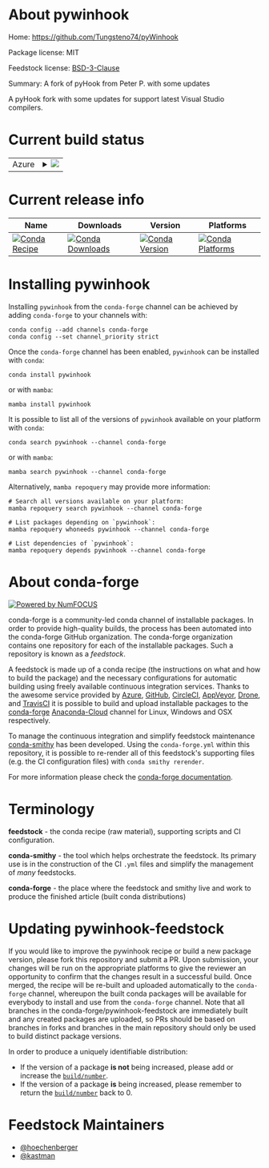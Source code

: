 About pywinhook
===============

Home: https://github.com/Tungsteno74/pyWinhook

Package license: MIT

Feedstock license: [BSD-3-Clause](https://github.com/conda-forge/pywinhook-feedstock/blob/main/LICENSE.txt)

Summary: A fork of pyHook from Peter P. with some updates

A pyHook fork with some updates for support latest Visual Studio
compilers.


Current build status
====================


<table>
    
  <tr>
    <td>Azure</td>
    <td>
      <details>
        <summary>
          <a href="https://dev.azure.com/conda-forge/feedstock-builds/_build/latest?definitionId=2616&branchName=main">
            <img src="https://dev.azure.com/conda-forge/feedstock-builds/_apis/build/status/pywinhook-feedstock?branchName=main">
          </a>
        </summary>
        <table>
          <thead><tr><th>Variant</th><th>Status</th></tr></thead>
          <tbody><tr>
              <td>win_64_python3.10.____cpython</td>
              <td>
                <a href="https://dev.azure.com/conda-forge/feedstock-builds/_build/latest?definitionId=2616&branchName=main">
                  <img src="https://dev.azure.com/conda-forge/feedstock-builds/_apis/build/status/pywinhook-feedstock?branchName=main&jobName=win&configuration=win_64_python3.10.____cpython" alt="variant">
                </a>
              </td>
            </tr><tr>
              <td>win_64_python3.11.____cpython</td>
              <td>
                <a href="https://dev.azure.com/conda-forge/feedstock-builds/_build/latest?definitionId=2616&branchName=main">
                  <img src="https://dev.azure.com/conda-forge/feedstock-builds/_apis/build/status/pywinhook-feedstock?branchName=main&jobName=win&configuration=win_64_python3.11.____cpython" alt="variant">
                </a>
              </td>
            </tr><tr>
              <td>win_64_python3.8.____73_pypy</td>
              <td>
                <a href="https://dev.azure.com/conda-forge/feedstock-builds/_build/latest?definitionId=2616&branchName=main">
                  <img src="https://dev.azure.com/conda-forge/feedstock-builds/_apis/build/status/pywinhook-feedstock?branchName=main&jobName=win&configuration=win_64_python3.8.____73_pypy" alt="variant">
                </a>
              </td>
            </tr><tr>
              <td>win_64_python3.8.____cpython</td>
              <td>
                <a href="https://dev.azure.com/conda-forge/feedstock-builds/_build/latest?definitionId=2616&branchName=main">
                  <img src="https://dev.azure.com/conda-forge/feedstock-builds/_apis/build/status/pywinhook-feedstock?branchName=main&jobName=win&configuration=win_64_python3.8.____cpython" alt="variant">
                </a>
              </td>
            </tr><tr>
              <td>win_64_python3.9.____73_pypy</td>
              <td>
                <a href="https://dev.azure.com/conda-forge/feedstock-builds/_build/latest?definitionId=2616&branchName=main">
                  <img src="https://dev.azure.com/conda-forge/feedstock-builds/_apis/build/status/pywinhook-feedstock?branchName=main&jobName=win&configuration=win_64_python3.9.____73_pypy" alt="variant">
                </a>
              </td>
            </tr><tr>
              <td>win_64_python3.9.____cpython</td>
              <td>
                <a href="https://dev.azure.com/conda-forge/feedstock-builds/_build/latest?definitionId=2616&branchName=main">
                  <img src="https://dev.azure.com/conda-forge/feedstock-builds/_apis/build/status/pywinhook-feedstock?branchName=main&jobName=win&configuration=win_64_python3.9.____cpython" alt="variant">
                </a>
              </td>
            </tr>
          </tbody>
        </table>
      </details>
    </td>
  </tr>
</table>

Current release info
====================

| Name | Downloads | Version | Platforms |
| --- | --- | --- | --- |
| [![Conda Recipe](https://img.shields.io/badge/recipe-pywinhook-green.svg)](https://anaconda.org/conda-forge/pywinhook) | [![Conda Downloads](https://img.shields.io/conda/dn/conda-forge/pywinhook.svg)](https://anaconda.org/conda-forge/pywinhook) | [![Conda Version](https://img.shields.io/conda/vn/conda-forge/pywinhook.svg)](https://anaconda.org/conda-forge/pywinhook) | [![Conda Platforms](https://img.shields.io/conda/pn/conda-forge/pywinhook.svg)](https://anaconda.org/conda-forge/pywinhook) |

Installing pywinhook
====================

Installing `pywinhook` from the `conda-forge` channel can be achieved by adding `conda-forge` to your channels with:

```
conda config --add channels conda-forge
conda config --set channel_priority strict
```

Once the `conda-forge` channel has been enabled, `pywinhook` can be installed with `conda`:

```
conda install pywinhook
```

or with `mamba`:

```
mamba install pywinhook
```

It is possible to list all of the versions of `pywinhook` available on your platform with `conda`:

```
conda search pywinhook --channel conda-forge
```

or with `mamba`:

```
mamba search pywinhook --channel conda-forge
```

Alternatively, `mamba repoquery` may provide more information:

```
# Search all versions available on your platform:
mamba repoquery search pywinhook --channel conda-forge

# List packages depending on `pywinhook`:
mamba repoquery whoneeds pywinhook --channel conda-forge

# List dependencies of `pywinhook`:
mamba repoquery depends pywinhook --channel conda-forge
```


About conda-forge
=================

[![Powered by
NumFOCUS](https://img.shields.io/badge/powered%20by-NumFOCUS-orange.svg?style=flat&colorA=E1523D&colorB=007D8A)](https://numfocus.org)

conda-forge is a community-led conda channel of installable packages.
In order to provide high-quality builds, the process has been automated into the
conda-forge GitHub organization. The conda-forge organization contains one repository
for each of the installable packages. Such a repository is known as a *feedstock*.

A feedstock is made up of a conda recipe (the instructions on what and how to build
the package) and the necessary configurations for automatic building using freely
available continuous integration services. Thanks to the awesome service provided by
[Azure](https://azure.microsoft.com/en-us/services/devops/), [GitHub](https://github.com/),
[CircleCI](https://circleci.com/), [AppVeyor](https://www.appveyor.com/),
[Drone](https://cloud.drone.io/welcome), and [TravisCI](https://travis-ci.com/)
it is possible to build and upload installable packages to the
[conda-forge](https://anaconda.org/conda-forge) [Anaconda-Cloud](https://anaconda.org/)
channel for Linux, Windows and OSX respectively.

To manage the continuous integration and simplify feedstock maintenance
[conda-smithy](https://github.com/conda-forge/conda-smithy) has been developed.
Using the ``conda-forge.yml`` within this repository, it is possible to re-render all of
this feedstock's supporting files (e.g. the CI configuration files) with ``conda smithy rerender``.

For more information please check the [conda-forge documentation](https://conda-forge.org/docs/).

Terminology
===========

**feedstock** - the conda recipe (raw material), supporting scripts and CI configuration.

**conda-smithy** - the tool which helps orchestrate the feedstock.
                   Its primary use is in the construction of the CI ``.yml`` files
                   and simplify the management of *many* feedstocks.

**conda-forge** - the place where the feedstock and smithy live and work to
                  produce the finished article (built conda distributions)


Updating pywinhook-feedstock
============================

If you would like to improve the pywinhook recipe or build a new
package version, please fork this repository and submit a PR. Upon submission,
your changes will be run on the appropriate platforms to give the reviewer an
opportunity to confirm that the changes result in a successful build. Once
merged, the recipe will be re-built and uploaded automatically to the
`conda-forge` channel, whereupon the built conda packages will be available for
everybody to install and use from the `conda-forge` channel.
Note that all branches in the conda-forge/pywinhook-feedstock are
immediately built and any created packages are uploaded, so PRs should be based
on branches in forks and branches in the main repository should only be used to
build distinct package versions.

In order to produce a uniquely identifiable distribution:
 * If the version of a package **is not** being increased, please add or increase
   the [``build/number``](https://docs.conda.io/projects/conda-build/en/latest/resources/define-metadata.html#build-number-and-string).
 * If the version of a package **is** being increased, please remember to return
   the [``build/number``](https://docs.conda.io/projects/conda-build/en/latest/resources/define-metadata.html#build-number-and-string)
   back to 0.

Feedstock Maintainers
=====================

* [@hoechenberger](https://github.com/hoechenberger/)
* [@kastman](https://github.com/kastman/)

